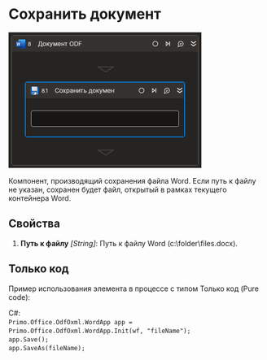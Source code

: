 # Сохранить документ

![](<../../../../.gitbook/assets1/Cropped-SaveDocument.png>)

Компонент, производящий сохранения файла Word. Если путь к файлу не указан, сохранен будет файл, открытый в рамках текущего контейнера Word. 

## Свойства

1. **Путь к файлу** *[String]*: Путь к файлу Word (c:\folder\files.docx).

## Только код
Пример использования элемента в процессе с типом Только код (Pure code):

C#:  
`Primo.Office.OdfOxml.WordApp app = Primo.Office.OdfOxml.WordApp.Init(wf, "fileName");`  
`app.Save();`  
`app.SaveAs(fileName);`
